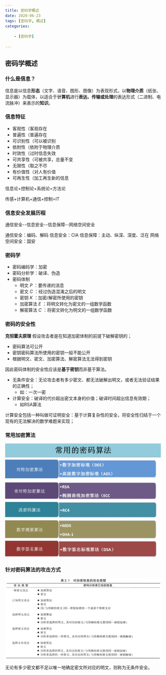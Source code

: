 ```yaml
---
title: 密码学概述
date: 2020-06-23
tags: [密码学, 概述]
categories: 

    - [密码学]

---
```


## 密码学概述

### 什么是信息？

信息是以信息**形态**（文字、语音、图形、图像）为表现形式，以**物理介质**（纸张、显示器）为载体，以适合于**计算机**进行**表达、传输或处理**的表达形式（二进制、电流脉冲）来表示的**知识**。

### 信息特征

* 客观性（客观存在
* 普遍性（普遍存在
* 可识别性（可以被识别
* 依附性（依附于物理介质
* 时效性（过时信息失效
* 可共享性（可被共享，总量不变
* 无限性（取之不尽
* 有价值性（对人有价值
* 可再生性（加工再生新的信息

信息论+控制论+系统论=方法论

传感+计算机+通信+控制=IT

### 信息安全发展历程

通信安全--信息安全--信息保障--网络空间安全

通信安全：编码、解码
信息安全：CIA
信息保障：主动、纵深、深度、泛在
网络空间安全：国安

### 密码学

* 密码编码学：加密
* 密码分析学：破译、伪造
* 密码体制
  * 明文 $P$ ：要传递的消息
  * 密文 $C$ ：经过伪造混淆之后的明文
  * 密钥 $K$ ：加密/解密所使用的密钥
  * 加密算法 $E$ ：将明文转化为密文的一组数学函数
  * 解密算法 $C$ ：将密文转化为明文的一组数学函数

### 密码的安全性

**克彻霍夫原理** 假设攻击者是在知道加密体制的前提下破解密钥的；

* 密码算法可公开
* 密钥密码算法所使用的密钥一般不能公开
* 根据明文、密文、加密算法、解密算法无法得到密钥

因此密码体制的安全性应该是**基于密钥**而非基于算法。

* 无条件安全：无论攻击者有多少密文、都无法破解出明文，或者无法验证结果的正确性；
  * 如：一次一密
* 计算安全：破译的代价超出密文本身的价值；破译时间超出信息有效期；
  * 如RSA算法

计算安全包括一种叫做可证明安全：基于计算复杂性的安全，将安全性归结于一个现有的无法解决的数学难题来实现；

### 常用加密算法

![picture 11](../../../assets/%E5%AF%86%E7%A0%81%E5%AD%A6/%E5%AF%86%E7%A0%81%E5%AD%A6%E6%A6%82%E8%BF%B0/98b2cf844f4422da95aefd2f04ee84acf545f5cd89da70607245090d6d622129.png)  

### 针对密码算法的攻击方式

![picture 12](../../../assets/%E5%AF%86%E7%A0%81%E5%AD%A6/%E5%AF%86%E7%A0%81%E5%AD%A6%E6%A6%82%E8%BF%B0/31f1ee6ca2c9c71063f021921911f0b26d4236ecb967bb7ec5fdd7f6b56d3515.png)  

无论有多少密文都不足以唯一地确定密文所对应的明文，则称为无条件安全。
